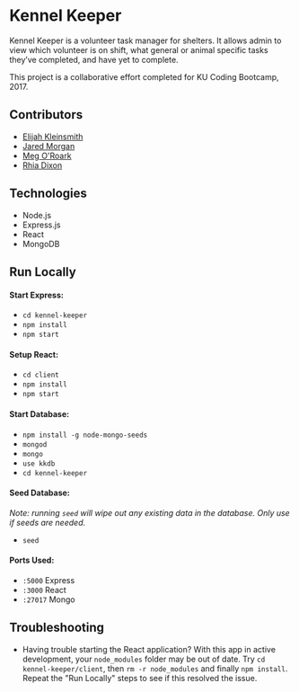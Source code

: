 # Kennel Keeper

Kennel Keeper is a volunteer task manager for shelters. It allows admin to view which volunteer is on shift, what general or animal specific tasks they’ve completed, and have yet to complete.

This project is a collaborative effort completed for KU Coding Bootcamp, 2017.

## Contributors

- [Elijah Kleinsmith](https://elijah.io)
- [Jared Morgan](https://github.com/CptMorganz)
- [Meg O'Roark](https://github.com/msoroark)
- [Rhia Dixon](https://risaco.github.io/)

## Technologies

- Node.js
- Express.js
- React
- MongoDB

## Run Locally

#### Start Express:

- `cd kennel-keeper`
- `npm install`
- `npm start`

#### Setup React:

- `cd client`
- `npm install`
- `npm start`

#### Start Database:

- `npm install -g node-mongo-seeds`
- `mongod`
- `mongo`
- `use kkdb`
- `cd kennel-keeper`

#### Seed Database:
*Note: running `seed` will wipe out any existing data in the database. Only use if seeds are needed.*

- `seed`

#### Ports Used:
- `:5000` Express
- `:3000` React
- `:27017` Mongo

## Troubleshooting

- Having trouble starting the React application? With this app in active development, your `node_modules` folder may be out of date. Try `cd kennel-keeper/client`, then `rm -r node_modules` and finally `npm install`. Repeat the "Run Locally" steps to see if this resolved the issue.